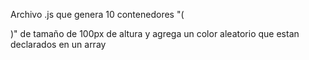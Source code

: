 Archivo .js que genera 10 contenedores "(<div>)" de tamaño de 100px de altura
y agrega un color aleatorio que estan declarados en un array
